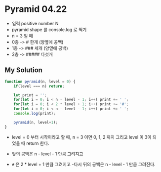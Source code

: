 # **Pyramid 04.22**
- 입력 positive number N
- pyramid shape 를 console.log 로 찍기 
- n = 3 일 때
- 0층 -> # 한개 (양옆에 공백)
- 1층 -> ### 세개 (양옆에 공백)
- 2층 -> ##### 다섯개

## **My Solution**
```javascript
function pyramid(n, level = 0) {
    if(level === n) return;

    let print = '';
    for(let i = 0; i < n - level - 1; i++) print += ' ';
    for(let i = 0; i < 2 * level + 1; i++) print += '#';
    for(let i = 0; i < n - level - 1; i++) print += ' ';
    console.log(print);

    pyramid(n, level+1);
}
```

- level = 0 부터 시작이라고 할 때, n = 3 이면 0, 1, 2 까지 그리고 level 이 3이 되었을 때 return 한다.

- 앞의 공백은 n - level - 1 만큼 그려지고
- `#` 은 2 * level + 1 만큼 그려지고
-다시 뒤의 공백은 n - level - 1 만큼 그려진다.